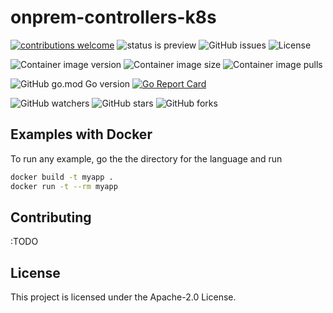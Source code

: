 # onprem-controllers-k8s 

[![contributions welcome](https://img.shields.io/badge/contributions-welcome-brightgreen.svg?style=flat)](https://github.com/transnano/onprem-controllers-k8s/issues)
![status is preview](https://img.shields.io/badge/status-preview-brightgreen?style=flat)
![GitHub issues](https://img.shields.io/github/issues-raw/transnano/onprem-controllers-k8s?style=flat)
![License](https://img.shields.io/github/license/transnano/onprem-controllers-k8s?style=flat)

![Container image version](https://img.shields.io/docker/v/transnano/onprem-controllers-k8s/latest??style=flat)
![Container image size](https://img.shields.io/docker/image-size/transnano/onprem-controllers-k8s/latest?style=flat)
![Container image pulls](https://img.shields.io/docker/pulls/transnano/onprem-controllers-k8s?style=flat)

![GitHub go.mod Go version](https://img.shields.io/github/go-mod/go-version/transnano/onprem-controllers-k8s)
[![Go Report Card](https://goreportcard.com/badge/github.com/transnano/onprem-controllers-k8s)](https://goreportcard.com/report/github.com/transnano/onprem-controllers-k8s)

![GitHub watchers](https://img.shields.io/github/watchers/transnano/onprem-controllers-k8s?style=social)
![GitHub stars](https://img.shields.io/github/stars/transnano/onprem-controllers-k8s?style=social)
![GitHub forks](https://img.shields.io/github/forks/transnano/onprem-controllers-k8s?style=social)

## Examples with Docker

To run any example, go the the directory for the language and run

```sh
docker build -t myapp .
docker run -t --rm myapp
```

## Contributing

:TODO

## License

This project is licensed under the Apache-2.0 License.
